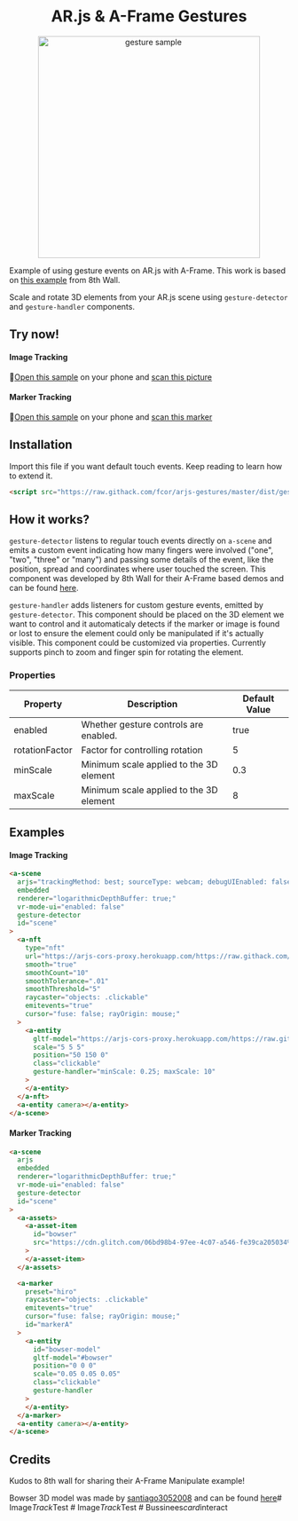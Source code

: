 <h1 align="center">AR.js & A-Frame Gestures</h1>

<p align="center"><img width="400" alt="gesture sample" src="https://user-images.githubusercontent.com/21111451/83983551-00accd00-a8f5-11ea-80a6-e075971ba1d2.gif"></p>

Example of using gesture events on AR.js with A-Frame. This work is based on [this example](https://github.com/8thwall/web/blob/master/examples/aframe/manipulate/README.md) from 8th Wall.

Scale and rotate 3D elements from your AR.js scene using `gesture-detector` and `gesture-handler` components.


## Try now!

#### Image Tracking

🚀[Open this sample](https://fcor.github.io/arjs-gestures/image-tracking.html) on your phone and [scan this picture](https://raw.githubusercontent.com/AR-js-org/AR.js/master/aframe/examples/image-tracking/nft/trex-image-big.jpeg)

#### Marker Tracking

🚀[Open this sample](https://fcor.github.io/arjs-gestures/index.html) on your phone and [scan this marker](https://killcloud.nyc3.digitaloceanspaces.com/assets/Hiro_marker_ARjs.png)

## Installation

Import this file if you want default touch events. Keep reading to learn how to extend it.

```html
<script src="https://raw.githack.com/fcor/arjs-gestures/master/dist/gestures.js"></script>
```

## How it works?

`gesture-detector` listens to regular touch events directly on `a-scene` and emits a custom event indicating how many fingers were involved ("one", "two", "three" or "many") and passing some details of the event, like the position, spread and coordinates where user touched the screen. This component was developed by 8th Wall for their A-Frame based demos and can be found [here](https://github.com/8thwall/web/blob/master/examples/aframe/manipulate/gesture-detector.js).

`gesture-handler` adds listeners for custom gesture events, emitted by `gesture-detector`. This component should be placed on the 3D element we want to control and it automaticaly detects if the marker or image is found or lost to ensure the element could only be manipulated if it's actually visible. This component could be customized via properties. Currently supports pinch to zoom and finger spin for rotating the element.

### Properties

| Property       | Description                             | Default Value |
| -------------- | --------------------------------------- | ------------- |
| enabled        | Whether gesture controls are enabled.   | true          |
| rotationFactor | Factor for controlling rotation         | 5             |
| minScale       | Minimum scale applied to the 3D element | 0.3           |
| maxScale       | Minimum scale applied to the 3D element | 8             |

## Examples

#### Image Tracking

```html
<a-scene
  arjs="trackingMethod: best; sourceType: webcam; debugUIEnabled: false;"
  embedded
  renderer="logarithmicDepthBuffer: true;"
  vr-mode-ui="enabled: false"
  gesture-detector
  id="scene"
>
  <a-nft
    type="nft"
    url="https://arjs-cors-proxy.herokuapp.com/https://raw.githack.com/AR-js-org/AR.js/master/aframe/examples/image-tracking/nft/trex/trex-image/trex"
    smooth="true"
    smoothCount="10"
    smoothTolerance=".01"
    smoothThreshold="5"
    raycaster="objects: .clickable"
    emitevents="true"
    cursor="fuse: false; rayOrigin: mouse;"
  >
    <a-entity
      gltf-model="https://arjs-cors-proxy.herokuapp.com/https://raw.githack.com/AR-js-org/AR.js/master/aframe/examples/image-tracking/nft/trex/scene.gltf"
      scale="5 5 5"
      position="50 150 0"
      class="clickable"
      gesture-handler="minScale: 0.25; maxScale: 10"
    >
    </a-entity>
  </a-nft>
  <a-entity camera></a-entity>
</a-scene>
```

#### Marker Tracking

```html
<a-scene
  arjs
  embedded
  renderer="logarithmicDepthBuffer: true;"
  vr-mode-ui="enabled: false"
  gesture-detector
  id="scene"
>
  <a-assets>
    <a-asset-item
      id="bowser"
      src="https://cdn.glitch.com/06bd98b4-97ee-4c07-a546-fe39ca205034%2Fbowser.glb"
    >
    </a-asset-item>
  </a-assets>

  <a-marker
    preset="hiro"
    raycaster="objects: .clickable"
    emitevents="true"
    cursor="fuse: false; rayOrigin: mouse;"
    id="markerA"
  >
    <a-entity
      id="bowser-model"
      gltf-model="#bowser"
      position="0 0 0"
      scale="0.05 0.05 0.05"
      class="clickable"
      gesture-handler
    >
    </a-entity>
  </a-marker>
  <a-entity camera></a-entity>
</a-scene>
```

## Credits
Kudos to 8th wall for sharing their A-Frame Manipulate example!

Bowser 3D model was made by [santiago3052008](https://sketchfab.com/santiago3052008) and can be found [here](https://sketchfab.com/3d-models/bowser-fa17f94ae350416f86c35db7c0e129c3)#   I m a g e _ T r a c k _ T e s t  
 #   I m a g e _ T r a c k _ T e s t  
 #   B u s s i n e e s _ c a r d _ i n t e r a c t  
 